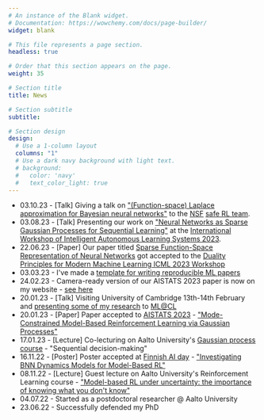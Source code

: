 ```yaml
---
# An instance of the Blank widget.
# Documentation: https://wowchemy.com/docs/page-builder/
widget: blank

# This file represents a page section.
headless: true

# Order that this section appears on the page.
weight: 35

# Section title
title: News

# Section subtitle
subtitle:

# Section design
design:
  # Use a 1-column layout
  columns: "1"
  # Use a dark navy background with light text.
  # background:
  #   color: 'navy'
  #   text_color_light: true
---
```


<!-- - Paper accepted to [26th International Conference on Artificial Intelligence and Statistics (AISTATS)](https://aistats.org/) -->
<!-- - Poster accepted at [Finnish AI day](https://fcai.fi/ai-day-2022) -->

- 03.10.23 - [Talk] Giving a talk on ["(Function-space) Laplace approximation for Bayesian neural networks"](./talk/function-space-laplace-approximation-for-bayesian-neural-networks) to the [NSF](https://www.nsf.gov/pubs/2021/nsf21035/nsf21035.jsp) [safe RL team](https://naira.mechse.illinois.edu/nsf-award-granted-safe-reinforcement-learning-in-non-stationary-environments-with-fast-adaptation-and-disturbance-prediction/).
- 03.08.23 - [Talk] Presenting our work on ["Neural Networks as Sparse Gaussian Processes for Sequential Learning"](./talk/neural-networks-as-sparse-gaussian-processes-for-sequential-learning/) at the [International Workshop of Intelligent Autonomous Learning Systems 2023](https://www.ias.informatik.tu-darmstadt.de/Workshop/IWIALS).
- 22.06.23 - [Paper] Our paper titled [Sparse Function-Space Representation of Neural Networks](./publication/sparse-function-space-representation-of-neural-networks) got accepted to the [Duality Principles for Modern Machine Learning ICML 2023 Workshop](https://dp4ml.github.io/)
- 03.03.23 - I've made a [template for writing reproducible ML papers](./post/reproducible-ml-paper-template/)
- 24.02.23 - Camera-ready version of our AISTATS 2023 paper is now on my website - [see here](./publication/mode-constrained-mbrl)
- 20.01.23 - [Talk] Visiting University of Cambridge 13th-14th February and [presenting some of my research](talk/model-based-reinforcement-learning-under-uncertainty/) to [ML@CL](https://mlatcl.github.io/)
- 20.01.23 - [Paper] Paper accepted to [AISTATS 2023](https://virtual.aistats.org/Conferences/2023) - ["Mode-Constrained Model-Based Reinforcement Learning via Gaussian Processes"](./publication/mode-constrained-mbrl)
- 17.01.23 - [Lecture] Co-lecturing on Aalto University's [Gaussian process course](https://mycourses.aalto.fi/course/view.php?id=36657) - "Sequential decision-making"
- 16.11.22 - [Poster] Poster accepted at [Finnish AI day](https://fcai.fi/ai-day-2022) - ["Investigating BNN Dynamics Models for Model-Based RL"](./project/investigating-bnn-dynamics-models-for-mbrl/)
- 08.11.22 - [Lecture] Guest lecture on Aalto University's Reinforcement Learning course - ["Model-based RL under uncertainty: the importance of knowing what you don't know"](./talk/model-based-reinforcement-learning-under-uncertainty-the-importance-of-knowing-what-you-dont-know/)
- 04.07.22 - Started as a postdoctoral researcher @ Aalto University
- 23.06.22 - Successfully defended my PhD



<!-- - Poster accepted at [Finnish AI day](https://fcai.fi/ai-day-2022) - "Investigating BNN Dynamics Models for Model-Based RL" with Arno Solin and Joni Pajarinen -->
<!-- - Giving a guest lecture on Reinforcement Learning course @ Aalto University - "Model-based RL under uncertainty: the importance of knowing what you don't know" -->
